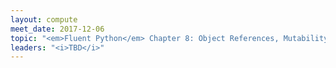 ```yaml
---
layout: compute
meet_date: 2017-12-06
topic: "<em>Fluent Python</em> Chapter 8: Object References, Mutability, and Recycling"
leaders: "<i>TBD</i>"
---
```



